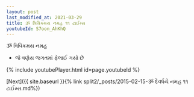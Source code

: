 ```yaml
---
layout: post
last_modified_at: 2021-03-29
title: ૐ ત્રિવિક્રમય નમહ ૧૧ ટાઈમ્સ
youtubeId: S7oon_AhKhQ
---
```

 
 
 ૐ ત્રિવિક્રમય નમહ  
 
 -  જે ત્રણેય જગતમાં ફેલાઈ ગયો છે 
 
  
 
  
 
 
 
 
 
 


{% include youtubePlayer.html id=page.youtubeId %}
 
[Next]({{ site.baseurl }}{% link  split2/_posts/2015-02-15-ૐ દેવર્ષયે નમહ ૧૧ ટાઈમ્સ.md%})
 
